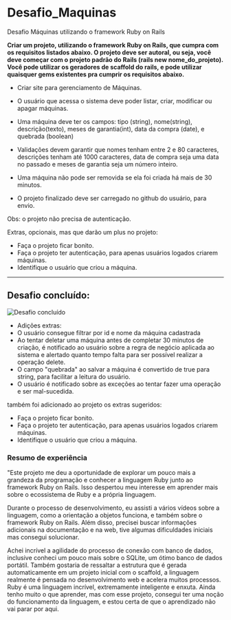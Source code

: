 # Desafio_Maquinas
Desafio Máquinas utilizando o framework Ruby on Rails

**Criar um projeto, utilizando o framework Ruby on Rails, que cumpra com os requisitos listados abaixo. O projeto deve ser autoral, ou seja, você deve começar com o projeto padrão do Rails (rails new nome_do_projeto). Você pode utilizar os geradores de scaffold do rails, e pode utilizar quaisquer gems existentes pra cumprir os requisitos abaixo.**

- Criar site para gerenciamento de Máquinas.

- O usuário que acessa o sistema deve poder listar, criar, modificar ou apagar máquinas.

- Uma máquina deve ter os campos: tipo (string), nome(string), descrição(texto), meses de garantia(int), data da compra (date), e quebrada (boolean)

- Validações devem garantir que nomes tenham entre 2 e 80 caracteres, descrições tenham até 1000 caracteres, data de compra seja uma data no passado e meses de garantia seja um número inteiro.

- Uma máquina não pode ser removida se ela foi criada há mais de 30 minutos.

- O projeto finalizado deve ser carregado no github do usuário, para envio.

Obs: o projeto não precisa de autenticação.

Extras, opcionais, mas que darão um plus no projeto:

- Faça o projeto ficar bonito.
- Faça o projeto ter autenticação, para apenas usuários logados criarem máquinas.
- Identifique o usuário que criou a máquina.
---------------------------------------------------------------------------------------------------------------------------

## Desafio concluído:

<img src="DesafioMaquinas.gif" alt="Desafio concluído"></img>

- Adições extras:
- O usuário consegue filtrar por id e nome da máquina cadastrada
- Ao tentar deletar uma máquina antes de completar 30 minutos de criação, é notificado ao usuário sobre a regra de negócio aplicada ao sistema e alertado quanto tempo falta para ser possível realizar a operação delete.
- O campo "quebrada" ao salvar a máquina é convertido de true para string, para facilitar a leitura do usuário.
- O usuário é notificado sobre as exceções ao tentar fazer uma operação e ser mal-sucedida.


também foi adicionado ao projeto os extras sugeridos:
- Faça o projeto ficar bonito.
- Faça o projeto ter autenticação, para apenas usuários logados criarem máquinas.
- Identifique o usuário que criou a máquina.

### Resumo de experiência

"Este projeto me deu a oportunidade de explorar um pouco mais a grandeza da programação e conhecer a linguagem Ruby junto ao framework Ruby on Rails. Isso despertou meu interesse em aprender mais sobre o ecossistema de Ruby e a própria linguagem.

Durante o processo de desenvolvimento, eu assisti a vários vídeos sobre a linguagem, como a orientação a objetos funciona, e também sobre o framework Ruby on Rails. Além disso, precisei buscar informações adicionais na documentação e na web, tive algumas dificuldades iniciais mas consegui solucionar.

Achei incrível a agilidade do processo de conexão com banco de dados, inclusive conheci um pouco mais sobre o SQLite, um ótimo banco de dados portátil. Também gostaria de ressaltar a estrutura que é gerada automaticamente em um projeto inicial com o scaffold, a linguagem realmente é pensada no desenvolvimento web e acelera muitos processos. Ruby é uma linguagem incrível, extremamente inteligente e enxuta. Ainda tenho muito o que aprender, mas com esse projeto, consegui ter uma noção do funcionamento da linguagem, e estou certa de que o aprendizado não vai parar por aqui.
